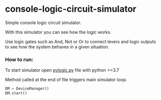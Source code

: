 # console-logic-circuit-simulator
Simple console logic circuit simulator.

With this simulator you can see how the logic works.

Use logic gates such as And, Not or Or to connect levers and logic outputs to see how the system behaves in a given situation.


### How to run:
To start simulator open [pylogic.py](pylogic.py) file with python >=3.7

Method called at the end of file triggers main simulator loop.
```python
DM = DeviceManager()
DM.start()
```

